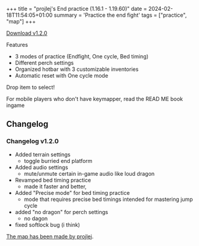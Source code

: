 +++
title = "projlej's End practice (1.16.1 - 1.19.60)"
date = 2024-02-18T11:54:05+01:00
summary = 'Practice the end fight'
tags = ["practice", "map"]
+++

[Download v1.2.0](../projlejs_End_practice_v1.2.0.mcworld)

Features

- 3 modes of practice (Endfight, One cycle, Bed timing)
- Different perch settings
- Organized hotbar with 3 customizable inventories
- Automatic reset with One cycle mode

Drop item to select!

For mobile players who don't have keymapper, read the READ ME book
ingame

## Changelog

### Changelog v1.2.0

- Added terrain settings
  - toggle burried end platform
- Added audio settings
  - mute/unmute certain in-game audio like loud dragon
- Revamped bed timing practice
  - made it faster and better,
- Added "Precise mode" for bed timing practice
  - mode that requires precise bed timings intended for mastering jump cycle
- added "no dragon" for perch settings
  - no dagon
- fixed softlock bug (i think)

[The map has been made by
projlej](https://www.speedrun.com/users/projlej).
